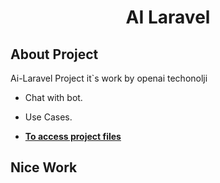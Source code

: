 <h1 align="center">AI Laravel</h1>


## About Project

Ai-Laravel Project it`s work by openai techonolji
- Chat with bot.
- Use Cases.

- **[To access project files](https://github.com/abdulselam-muhammed/ai-laravel/tree/master)**

## Nice Work

